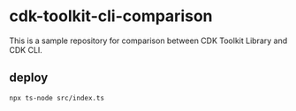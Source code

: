 # cdk-toolkit-cli-comparison

This is a sample repository for comparison between CDK Toolkit Library and CDK CLI.

## deploy

```sh
npx ts-node src/index.ts
```
